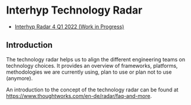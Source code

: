 # Interhyp Technology Radar

* [Interhyp Radar 4 Q1 2022 (Work in Progress)](https://radar.thoughtworks.com/?sheetId=https%3A%2F%2Fraw.githubusercontent.com%2FInterhyp%2Ftech-radar%2Fmain%2FInterhyp%2520Radar%25204%2520Q1%25202022.csv)


## Introduction
The technology radar helps us to align the different engineering teams on technology choices. It provides an overview of frameworks, platforms, methodologies we are currently using, plan to use or plan not to use (anymore).

An introduction to the concept of the technology radar can be found at https://www.thoughtworks.com/en-de/radar/faq-and-more.
